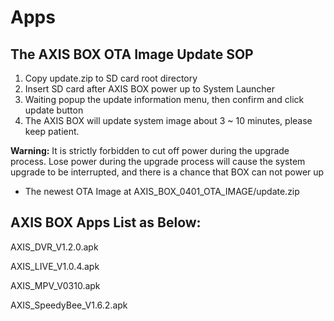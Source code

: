 # Apps

## The AXIS BOX OTA Image Update SOP
1. Copy update.zip to SD card root directory
2. Insert SD card after AXIS BOX power up to System Launcher
3. Waiting popup the update information menu, then confirm and click update button
4. The AXIS BOX will update system image about 3 ~ 10 minutes, please keep patient.

**Warning:** It is strictly forbidden to cut off power during the upgrade process. Lose power during the upgrade process will cause the system upgrade to be interrupted, and there is a chance that BOX can not power up

- The newest OTA Image at AXIS_BOX_0401_OTA_IMAGE/update.zip

## AXIS BOX Apps List as Below:

AXIS_DVR_V1.2.0.apk

AXIS_LIVE_V1.0.4.apk

AXIS_MPV_V0310.apk

AXIS_SpeedyBee_V1.6.2.apk


